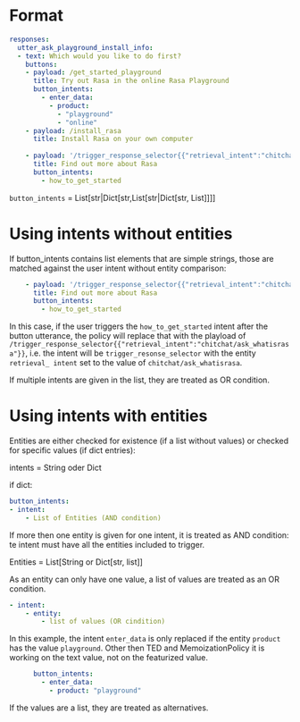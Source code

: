 # Format
 
```YAML
responses:
  utter_ask_playground_install_info:
  - text: Which would you like to do first?
    buttons:
    - payload: /get_started_playground
      title: Try out Rasa in the online Rasa Playground
      button_intents:
        - enter_data:
          - product: 
            - "playground"
            - "online"
    - payload: /install_rasa
      title: Install Rasa on your own computer
      
    - payload: '/trigger_response_selector{{"retrieval_intent":"chitchat/ask_whatisrasa"}}'
      title: Find out more about Rasa
      button_intents:
        - how_to_get_started
 ```

`button_intents` = List[str|Dict[str,List[str|Dict[str, List]]]]

# Using intents without entities
If button_intents contains list elements that are simple strings, those are matched against the user intent without entity comparison:
```YAML
    - payload: '/trigger_response_selector{{"retrieval_intent":"chitchat/ask_whatisrasa"}}'
      title: Find out more about Rasa
      button_intents:
        - how_to_get_started
```
In this case, if the user triggers the `how_to_get_started` intent after the button utterance, the policy will replace that with the playload of 
`/trigger_response_selector{{"retrieval_intent":"chitchat/ask_whatisrasa"}}`, i.e. the intent will be `trigger_resonse_selector` with the entity `retrieval_ intent` set to the value of `chitchat/ask_whatisrasa`.

If multiple intents are given in the list, they are treated as OR condition.

# Using intents with entities

Entities are either checked for existence (if a list without values) or checked for specific values (if dict entries):

intents = String oder Dict  

if dict:
```YAML
button_intents:
- intent:
    - List of Entities (AND condition)
```
If more then one entity is given for one intent, it is treated as AND condition: te intent must have all the entities included to trigger.

Entities = List[String or Dict[str, list]]

As an entity can only have one value, a list of values are treated as an OR condition.
```YAML
- intent:
    - entity:
        - list of values (OR cindition)
```


In this example, the intent `enter_data` is only replaced if the entity `product` has the value `playground`. Other then TED and MemoizationPolicy it is working on the text value, not on the featurized value. 
```YAML
      button_intents:
        - enter_data:
          - product: "playground"
```
If the values are a list, they are treated as alternatives.


